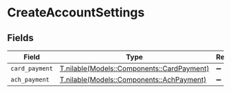 # CreateAccountSettings


## Fields

| Field                                                                            | Type                                                                             | Required                                                                         | Description                                                                      |
| -------------------------------------------------------------------------------- | -------------------------------------------------------------------------------- | -------------------------------------------------------------------------------- | -------------------------------------------------------------------------------- |
| `card_payment`                                                                   | [T.nilable(Models::Components::CardPayment)](../../models/shared/cardpayment.md) | :heavy_minus_sign:                                                               | N/A                                                                              |
| `ach_payment`                                                                    | [T.nilable(Models::Components::AchPayment)](../../models/shared/achpayment.md)   | :heavy_minus_sign:                                                               | N/A                                                                              |